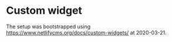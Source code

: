 # Custom widget

The setup was bootstrapped using
https://www.netlifycms.org/docs/custom-widgets/
at 2020-03-21.